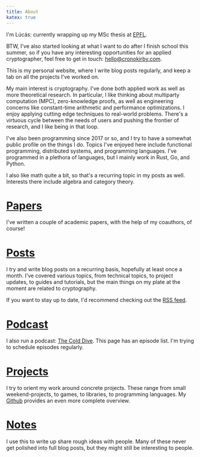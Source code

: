 ```yaml
---
title: About
katex: true
---
```


I'm Lúcás: currently wrapping up my MSc thesis
at [EPFL](https://www.epfl.ch/en/).

BTW, I've also started looking at what I want to do after I finish school this summer, so if you have any interesting opportunities for an applied cryptographer, feel free to get in touch: [hello@cronokirby.com](mailto:hello@cronokirby.com).

This is my personal website, where I write blog posts regularly, and keep a tab on
all the projects I've worked on.

My main interest is cryptography.
I've done both applied work as well as more theoretical research.
In particular, I like thinking about multiparty computation (MPC),
zero-knowledge proofs, as well as engineering concerns like constant-time
arithmetic and performance optimizations.
I enjoy applying cutting edge techniques to real-world problems.
There's a virtuous cycle between the needs of users and pushing the frontier
of research, and I like being in that loop.


I've also been programming since 2017 or so, and I try to have a somewhat public profile on the things I do.
Topics I've enjoyed here include functional programming, distributed systems, and programming languages.
I've programmed in a plethora of languages, but I mainly work in Rust,
Go, and Python.

I also like math quite a bit, so that's a recurring topic in my posts as well. Interests there
include algebra and category theory.

# [Papers](/papers)

I've written a couple of academic papers,
with the help of my coauthors, of course!

# [Posts](/posts)

I try and write blog posts on a recurring basis, hopefully at least once
a month.
I've covered various topics, from technical topics, to project updates,
to guides and tutorials, but the main things on my plate at the moment
are related to cryptography.

If you want to stay up to date, I'd recommend checking out the [RSS feed](/posts/index.xml).

# [Podcast](/podcast)

I also run a podcast: [The Cold Dive](https://cronokirby.substack.com).
This page has an episode list.
I'm trying to schedule episodes regularly.

# [Projects](/projects)

I try to orient my work around concrete projects. These range from small
weekend-projects, to games, to libraries, to programming languages.
My [Github](https://github.com/cronokirby) provides an even more complete overview.


# [Notes](/notes)

I use this to write up share rough ideas with people.
Many of these never get polished into full blog posts, but they might
still be interesting to people.
